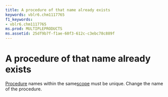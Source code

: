 ```yaml
---
title: A procedure of that name already exists
keywords: vblr6.chm1117765
f1_keywords:
- vblr6.chm1117765
ms.prod: MULTIPLEPRODUCTS
ms.assetid: 25df9b7f-f1ae-60f3-612c-c3ebc78c889f
---
```



# A procedure of that name already exists

[Procedure](vbe-glossary.md) names within the same[scope](vbe-glossary.md) must be unique. Change the name of the procedure.


